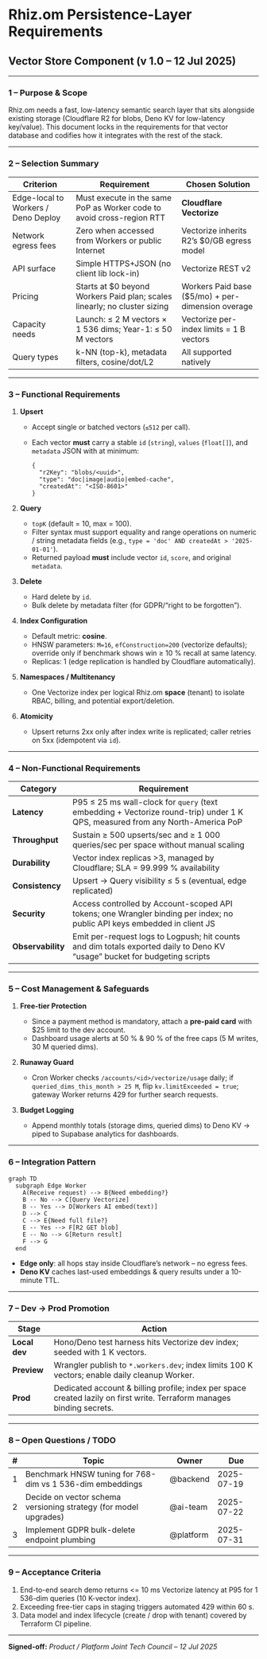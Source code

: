 # Rhiz.om Persistence-Layer Requirements

## Vector Store Component (v 1.0 – 12 Jul 2025)

---

### 1 – Purpose & Scope

Rhiz.om needs a fast, low-latency semantic search layer that sits alongside existing storage (Cloudflare R2 for blobs, Deno KV for low-latency key/value). This document locks in the requirements for that vector database and codifies how it integrates with the rest of the stack.

---

### 2 – Selection Summary

| Criterion                           | Requirement                                                                | Chosen Solution                                    |
| ----------------------------------- | -------------------------------------------------------------------------- | -------------------------------------------------- |
| Edge-local to Workers / Deno Deploy | Must execute in the same PoP as Worker code to avoid cross-region RTT      | **Cloudflare Vectorize**                           |
| Network egress fees                 | Zero when accessed from Workers or public Internet                         | Vectorize inherits R2’s \$0/GB egress model        |
| API surface                         | Simple HTTPS+JSON (no client lib lock-in)                                  | Vectorize REST v2                                  |
| Pricing                             | Starts at \$0 beyond Workers Paid plan; scales linearly; no cluster sizing | Workers Paid base (\$5/mo) + per-dimension overage |
| Capacity needs                      | Launch: ≤ 2 M vectors × 1 536 dims; Year-1: ≤ 50 M vectors                 | Vectorize per-index limits = 1 B vectors           |
| Query types                         | k-NN (top-k), metadata filters, cosine/dot/L2                              | All supported natively                             |

---

### 3 – Functional Requirements

1. **Upsert**

   * Accept single or batched vectors (`≤512` per call).
   * Each vector **must** carry a stable `id` (`string`), `values` (`float[]`), and `metadata` JSON with at minimum:

     ```jsonc
     {
       "r2Key": "blobs/<uuid>",
       "type": "doc|image|audio|embed-cache",
       "createdAt": "<ISO-8601>"
     }
     ```
2. **Query**

   * `topK` (default = 10, max = 100).
   * Filter syntax must support equality and range operations on numeric / string metadata fields (e.g., `type = 'doc' AND createdAt > '2025-01-01'`).
   * Returned payload **must** include vector `id`, `score`, and original `metadata`.
3. **Delete**

   * Hard delete by `id`.
   * Bulk delete by metadata filter (for GDPR/“right to be forgotten”).
4. **Index Configuration**

   * Default metric: **cosine**.
   * HNSW parameters: `M=16`, `efConstruction=200` (vectorize defaults); override only if benchmark shows win ≥ 10 % recall at same latency.
   * Replicas: 1 (edge replication is handled by Cloudflare automatically).
5. **Namespaces / Multitenancy**

   * One Vectorize index per logical Rhiz.om **space** (tenant) to isolate RBAC, billing, and potential export/deletion.
6. **Atomicity**

   * Upsert returns 2xx only after index write is replicated; caller retries on 5xx (idempotent via `id`).

---

### 4 – Non-Functional Requirements

| Category          | Requirement                                                                                                                   |
| ----------------- | ----------------------------------------------------------------------------------------------------------------------------- |
| **Latency**       | P95 ≤ 25 ms wall-clock for `query` (text embedding + Vectorize round-trip) under 1 K QPS, measured from any North-America PoP |
| **Throughput**    | Sustain ≥ 500 upserts/sec and ≥ 1 000 queries/sec per space without manual scaling                                            |
| **Durability**    | Vector index replicas >3, managed by Cloudflare; SLA = 99.999 % availability                                                  |
| **Consistency**   | Upsert → Query visibility ≤ 5 s (eventual, edge replicated)                                                                   |
| **Security**      | Access controlled by Account-scoped API tokens; one Wrangler binding per index; no public API keys embedded in client JS      |
| **Observability** | Emit per-request logs to Logpush; hit counts and dim totals exported daily to Deno KV “usage” bucket for budgeting scripts    |

---

### 5 – Cost Management & Safeguards

1. **Free-tier Protection**

   * Since a payment method is mandatory, attach a **pre-paid card** with \$25 limit to the dev account.
   * Dashboard usage alerts at 50 % & 90 % of the free caps (5 M writes, 30 M queried dims).
2. **Runaway Guard**

   * Cron Worker checks `/accounts/<id>/vectorize/usage` daily; if `queried_dims_this_month > 25 M`, flip `kv.limitExceeded = true`; gateway Worker returns 429 for further search requests.
3. **Budget Logging**

   * Append monthly totals (storage dims, queried dims) to Deno KV → piped to Supabase analytics for dashboards.

---

### 6 – Integration Pattern

```mermaid
graph TD
  subgraph Edge Worker
    A(Receive request) --> B{Need embedding?}
    B -- No --> C[Query Vectorize]
    B -- Yes --> D[Workers AI embed(text)]
    D --> C
    C --> E{Need full file?}
    E -- Yes --> F[R2 GET blob]
    E -- No --> G[Return result]
    F --> G
  end
```

* **Edge only**: all hops stay inside Cloudflare’s network – no egress fees.
* **Deno KV** caches last-used embeddings & query results under a 10-minute TTL.

---

### 7 – Dev → Prod Promotion

| Stage         | Action                                                                                                                 |
| ------------- | ---------------------------------------------------------------------------------------------------------------------- |
| **Local dev** | Hono/Deno test harness hits Vectorize dev index; seeded with 1 K vectors.                                              |
| **Preview**   | Wrangler publish to `*.workers.dev`; index limits 100 K vectors; enable daily cleanup Worker.                          |
| **Prod**      | Dedicated account & billing profile; index per space created lazily on first write. Terraform manages binding secrets. |

---

### 8 – Open Questions / TODO

| # | Topic                                                            | Owner     | Due        |
| - | ---------------------------------------------------------------- | --------- | ---------- |
| 1 | Benchmark HNSW tuning for 768-dim vs 1 536-dim embeddings        | @backend  | 2025-07-19 |
| 2 | Decide on vector schema versioning strategy (for model upgrades) | @ai-team  | 2025-07-22 |
| 3 | Implement GDPR bulk-delete endpoint plumbing                     | @platform | 2025-07-31 |

---

### 9 – Acceptance Criteria

1. End-to-end search demo returns <= 10 ms Vectorize latency at P95 for 1 536-dim queries (10 K-vector index).
2. Exceeding free-tier caps in staging triggers automated 429 within 60 s.
3. Data model and index lifecycle (create / drop with tenant) covered by Terraform CI pipeline.

---

**Signed-off:**
*Product / Platform Joint Tech Council – 12 Jul 2025*
